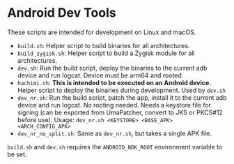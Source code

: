 # Android Dev Tools
These scripts are intended for development on Linux and macOS.

- `build.sh`: Helper script to build binaries for all architectures.
- `build_zygisk.sh`: Helper script to build a Zygisk module for all architectures.
- `dev.sh`: Run the build script, deploy the binaries to the current adb device and run logcat. Device must be arm64 and rooted.
- `hachimi.sh`: **This is intended to be executed on an Android device.** Helper script to deploy the binaries during development. Used by `dev.sh`
- `dev_nr.sh`: Run the build script, patch the app, install it to the current adb device and run logcat. No rooting needed. Needs a keystore file for signing (can be exported from UmaPatcher, convert to JKS or PKCS#12 before use). Usage: `dev_nr.sh <KEYSTORE> <BASE_APK> <ARCH_CONFIG_APK>`
- `dev_nr_no_split.sh`: Same as `dev_nr.sh`, but takes a single APK file.

`build.sh` and `dev.sh` requires the `ANDROID_NDK_ROOT` environment variable to be set.